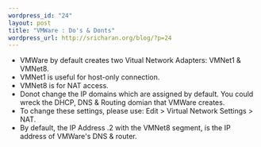 ```yaml
--- 
wordpress_id: "24"
layout: post
title: "VMWare : Do's & Donts"
wordpress_url: http://sricharan.org/blog/?p=24
---
```

<ul>
	<li>VMWare by default creates two Vitual Network Adapters: VMNet1 &amp; VMNet8.</li>
	<li>VMNet1 is useful for host-only connection.</li>
	<li>VMNet8 is for NAT access.</li>
	<li>Donot change the IP domains which are assigned by default. You could wreck the DHCP, DNS &amp; Routing domian that VMWare creates.</li>
	<li>To change these settings, please use: Edit &gt; Virtual Network Settings &gt; NAT.</li>
	<li>By default, the IP Address .2 with the VMNet8 segment, is the IP address of VMWare's DNS &amp; router.</li>
</ul>
